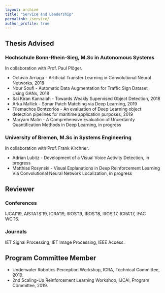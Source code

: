 ```yaml
---
layout: archive
title: "Service and Leadership"
permalink: /service/
author_profile: true
---
```


## Thesis Advised

### Hochschule Bonn-Rhein-Sieg, M.Sc in Autonomous Systems

In collaboration with Prof. Paul Plöger.

* Octavio Arriaga - Artificial Transfer Learning in Convolutional Neural Networks, 2018
* Nour Soufi - Automatic Data Augmentation for Traffic Sign Dataset Using GANs,
2018
* Sai Kiran Kannaiah - Towards Weakly Supervised Object Detection, 2018
* Arka Mallick - Sonar Patch Matching via Deep Learning, 2019
* Tilemachos Bontzorlos - An evaluation of Deep Learning object detection pipelines for maritime application purposes, 2019
* Maryam Matin -  A Comprehensive Evaluation of Uncertainty Quantification Methods in Deep Learning, in progress

### University of Bremen, M.Sc in Systems Engineering

In collaboration with Prof. Frank Kirchner.

* Adrian Lubitz - Development of a Visual Voice Activity Detection, in progress
* Matthias Rosynski - Visual Explanations in Deep Reinforcement Learning Via Convolutional Neural Network Localization, in progress


## Reviewer

### Conferences

IJCAI’19, AISTATS’19, ICRA’19, IROS’19, IROS’18, IROS’17, ICRA’17, IFAC WC’16.

### Journals

IET Signal Processing, IET Image Processing, IEEE Access.

## Program Committee Member

* Underwater Robotics Perception Workshop, ICRA, Technical Committee, 2019.
* 2nd Scaling-Up Reinforcement Learning Workshop, IJCAI, Program Committee, 2019.
